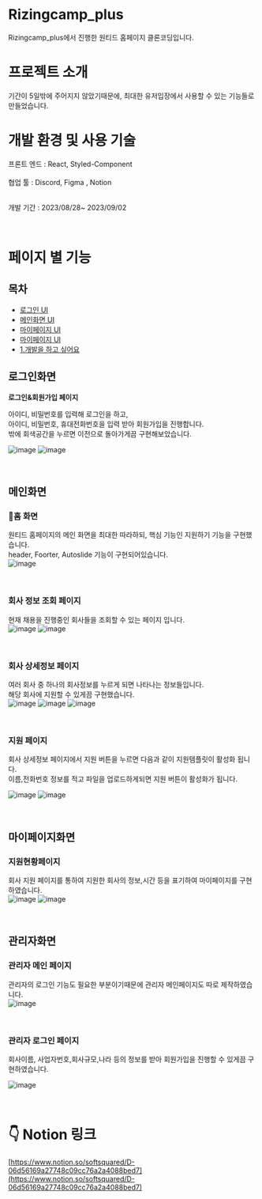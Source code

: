 # Rizingcamp_plus
Rizingcamp_plus에서 진행한 원티드 홈페이지 클론코딩입니다.


# 프로젝트 소개
기간이 5일밖에 주어지지 않았기때문에, 최대한 유저입장에서 사용할 수 있는 기능들로 만들었습니다.<br>


# 개발 환경 및 사용 기술 
프론트 엔드 : React, Styled-Component <br>            
협업 툴 : Discord, Figma , Notion <br>
<br>

개발 기간 : 2023/08/28~ 2023/09/02

<br>

# 페이지 별 기능



 ## 목차 
 - [로그인 UI](#로그인화면)
 - [메인화면 UI](#메인화면)
 - [마이페이지 UI](#마이페이지화면)
 - [마이페이지 UI](#관리자화면)
 - [1.개발을 하고 싶어요](#개발을-하고-싶어요)

## 로그인화면

**로그인&회원가입 페이지** <br>

아이디, 비밀번호를 입력해 로그인을 하고,  <br>
아이디, 비밀번호, 휴대전화번호을 입력 받아 회원가입을 진행합니다.<br>
밖에 회색공간을 누르면 이전으로 돌아가게끔 구현해보았습니다. <br>

![image](https://github.com/jodandan/Rizingcamp_plus/assets/113495894/69c9878e-0fd5-4f9c-b9e1-a23b77dfd5f6)
![image](https://github.com/jodandan/Rizingcamp_plus/assets/113495894/d13bacef-e40b-4240-9c57-50d5c8fef132)



<br>

## 메인화면
### 📍**홈 화면**


원티드 홈페이지의 메인 화면을 최대한 따라하되, 핵심 기능인 지원하기 기능을 구현했습니다.<br>
header, Foorter, Autoslide 기능이 구현되어있습니다.<br>
![image](https://github.com/jodandan/Rizingcamp_plus/assets/113495894/a2fbb157-2e19-4347-b2bd-978edeb5fdbd)


<br>

### 회사 정보 조회 페이지

현재 채용을 진행중인 회사들을 조회할 수 있는 페이지 입니다. <br>
![image](https://github.com/jodandan/Rizingcamp_plus/assets/113495894/6f1824cd-c4c3-4596-8b24-22c2bd725b38)
![image](https://github.com/jodandan/Rizingcamp_plus/assets/113495894/5e8aef01-7309-4f52-a3a8-df039ebdd164)



<br>

### 회사 상세정보 페이지
여러 회사 중 하나의 회사정보를 누르게 되면 나타나는 정보들입니다. <br>
해당 회사에 지원할 수 있게끔 구현했습니다. <br>
![image](https://github.com/jodandan/Rizingcamp_plus/assets/113495894/8ebb2e32-e294-4b72-b491-8a538f0267cf)
![image](https://github.com/jodandan/Rizingcamp_plus/assets/113495894/cda1390d-aed0-48ed-a4d6-e742c7ae350b)
![image](https://github.com/jodandan/Rizingcamp_plus/assets/113495894/0447e485-e138-46f8-ad4a-e820becfe26b)



<br>

### 지원 페이지
회사 상세정보 페이지에서 지원 버튼을 누르면 다음과 같이 지원템플릿이 활성화 됩니다.<br>
이름,전화번호 정보를 적고 파일을 업로드하게되면 지원 버튼이 활성화가 됩니다.<br>

![image](https://github.com/jodandan/Rizingcamp_plus/assets/113495894/7d99cbce-1010-4cb3-a9b0-d0a38fd1b39a)
![image](https://github.com/jodandan/Rizingcamp_plus/assets/113495894/10011e87-632a-4432-989b-fc02beb4d70f)



<br>

## 마이페이지화면

### 지원현황페이지

회사 지원 페이지를 통하여 지원한 회사의 정보,시간 등을 표기하여 마이페이지를 구현하였습니다.<br>
![image](https://github.com/jodandan/Rizingcamp_plus/assets/113495894/90e5f5a9-493a-4a9a-a8fa-28004a7ab759)
![image](https://github.com/jodandan/Rizingcamp_plus/assets/113495894/20ac8337-4544-42da-bdf9-c62a86134554)



<br>

## 관리자화면

### 관리자 메인 페이지

관리자의 로그인 기능도 필요한 부분이기때문에 관리자 메인페이지도 따로 제작하였습니다.<br>
![image](https://github.com/jodandan/Rizingcamp_plus/assets/113495894/b2df61cf-e213-4d3a-92b0-ab6ad41e96d7)



<br>

### 관리자 로그인 페이지

회사이름, 사업자번호,회사규모,나라 등의 정보를 받아 회원가입을 진행할 수 있게끔 구현하였습니다.<br>

![image](https://github.com/jodandan/Rizingcamp_plus/assets/113495894/5a6efa3c-e04b-410c-b52d-885c6fb3fa40)




<br>


# 👇 Notion 링크 

[https://www.notion.so/softsquared/D-06d56169a27748c09cc76a2a4088bed7](https://www.notion.so/softsquared/D-06d56169a27748c09cc76a2a4088bed7)


